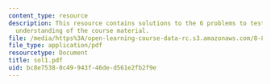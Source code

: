 ```yaml
---
content_type: resource
description: This resource contains solutions to the 6 problems to test the student's
  understanding of the course material.
file: /media/https%3A/open-learning-course-data-rc.s3.amazonaws.com/8-811-particle-physics-ii-fall-2005/bc8e75380c49943f46ded561e2fb2f9e_sol1.pdf
file_type: application/pdf
resourcetype: Document
title: sol1.pdf
uid: bc8e7538-0c49-943f-46de-d561e2fb2f9e
---
```

